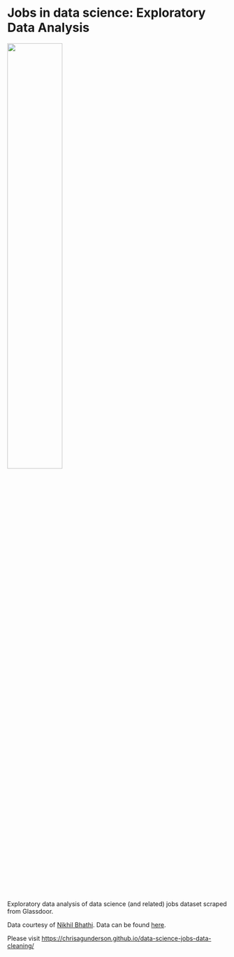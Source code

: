 # Jobs in data science: Exploratory Data Analysis

<img align="center" src="https://images.unsplash.com/photo-1460925895917-afdab827c52f?ixlib=rb-1.2.1&ixid=MnwxMjA3fDB8MHxwaG90by1wYWdlfHx8fGVufDB8fHx8&auto=format&fit=crop&w=2015&q=80" width="50%"/>

Exploratory data analysis of data science (and related) jobs dataset scraped from Glassdoor.

Data courtesy of [Nikhil Bhathi](https://www.kaggle.com/nikhilbhathi). Data can be found [here](https://www.kaggle.com/datasets/nikhilbhathi/data-scientist-salary-us-glassdoor).

Please visit https://chrisagunderson.github.io/data-science-jobs-data-cleaning/
